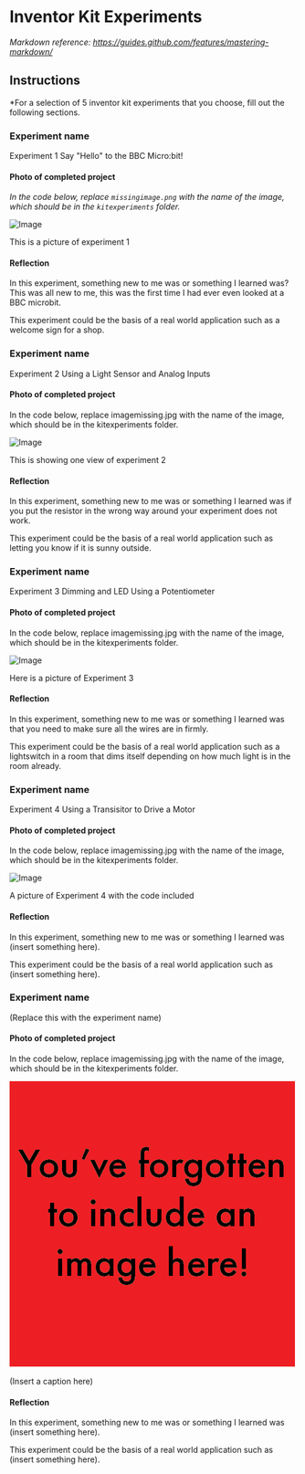 # Inventor Kit Experiments

*Markdown reference: https://guides.github.com/features/mastering-markdown/*

## Instructions ##

*For a selection of 5 inventor kit experiments that you choose, fill out the following sections.

### Experiment name ###

Experiment 1 Say "Hello" to the BBC Micro:bit!

#### Photo of completed project ####
*In the code below, replace `missingimage.png` with the name of the image, which should be in the `kitexperiments` folder.*

![Image](https://github.com/LeanneCochrane1701QCA/Experiments/blob/master/Experiment%201%20with%20code.jpg)

This is a picture of experiment 1

#### Reflection ####

In this experiment, something new to me was or something I learned was? This was all new to me, this was the first time I had ever even looked at a BBC microbit.

This experiment could be the basis of a real world application such as a welcome sign for a shop.

### Experiment name ###

Experiment 2 Using a Light Sensor and Analog Inputs

#### Photo of completed project ####
In the code below, replace imagemissing.jpg with the name of the image, which should be in the kitexperiments folder.

![Image](https://github.com/LeanneCochrane1701QCA/Experiments/blob/master/Experiment%202%20moon.jpg)

This is showing one view of experiment 2

#### Reflection ####

In this experiment, something new to me was or something I learned was if you put the resistor in the wrong way around your experiment does not work.

This experiment could be the basis of a real world application such as letting you know if it is sunny outside.

### Experiment name ###

Experiment 3 Dimming and LED Using a Potentiometer

#### Photo of completed project ####
In the code below, replace imagemissing.jpg with the name of the image, which should be in the kitexperiments folder.

![Image](https://github.com/LeanneCochrane1701QCA/Experiments/blob/master/Experiment%203%20working.jpg)

Here is a picture of Experiment 3

#### Reflection ####

In this experiment, something new to me was or something I learned was that you need to make sure all the wires are in firmly.

This experiment could be the basis of a real world application such as a lightswitch in a room that dims itself depending on how much light is in the room already.

### Experiment name ###

Experiment 4 Using a Transisitor to Drive a Motor

#### Photo of completed project ####
In the code below, replace imagemissing.jpg with the name of the image, which should be in the kitexperiments folder.

![Image](https://github.com/LeanneCochrane1701QCA/Experiments/blob/master/Experiment%204%20code%20%26%20working.jpg)

A picture of Experiment 4 with the code included

#### Reflection ####

In this experiment, something new to me was or something I learned was (insert something here).

This experiment could be the basis of a real world application such as (insert something here).

### Experiment name ###

(Replace this with the experiment name)

#### Photo of completed project ####
In the code below, replace imagemissing.jpg with the name of the image, which should be in the kitexperiments folder.

![Image](missingimage.png)

(Insert a caption here)

#### Reflection ####

In this experiment, something new to me was or something I learned was (insert something here).

This experiment could be the basis of a real world application such as (insert something here).

